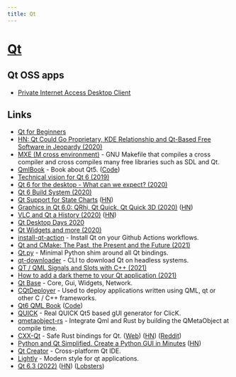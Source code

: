 ```yaml
---
title: Qt
---
```


# [Qt](https://www.qt.io/)

## Qt OSS apps

- [Private Internet Access Desktop Client](https://github.com/pia-foss/desktop)

## Links

- [Qt for Beginners](https://wiki.qt.io/Qt_for_Beginners)
- [HN: Qt Could Go Proprietary, KDE Relationship and Qt-Based Free Software in Jeopardy (2020)](https://news.ycombinator.com/item?id=23375791)
- [MXE (M cross environment)](https://github.com/mxe/mxe) - GNU Makefile that compiles a cross compiler and cross compiles many free libraries such as SDL and Qt.
- [QmlBook](http://qmlbook.github.io/) - Book about Qt5. ([Code](https://github.com/qmlbook/qmlbook))
- [Technical vision for Qt 6 (2019)](https://www.qt.io/blog/2019/08/07/technical-vision-qt-6)
- [Qt 6 for the desktop - What can we expect? (2020)](https://www.youtube.com/watch?v=QTNTrTAwChE)
- [Qt 6 Build System (2020)](https://www.qt.io/blog/qt-6-build-system)
- [Qt Support for State Charts](https://doc.qt.io/qtcreator/creator-scxml.html) ([HN](https://news.ycombinator.com/item?id=24787022))
- [Graphics in Qt 6.0: QRhi, Qt Quick, Qt Quick 3D (2020)](https://www.qt.io/blog/graphics-in-qt-6.0-qrhi-qt-quick-qt-quick-3d) ([HN](https://news.ycombinator.com/item?id=24905634))
- [VLC and Qt a History (2020)](https://www.youtube.com/watch?v=P1qMAupb2_Y) ([HN](https://news.ycombinator.com/item?id=25099526))
- [Qt Desktop Days 2020](https://www.youtube.com/playlist?list=PL6CJYn40gN6gK8l5VXdt7WNRPmhbt0VoQ)
- [Qt Widgets and more (2020)](https://www.youtube.com/playlist?list=PL6CJYn40gN6gf-G-o6syFwGrtq3kItEqI)
- [install-qt-action](https://github.com/jurplel/install-qt-action) - Install Qt on your Github Actions workflows.
- [Qt and CMake: The Past, the Present and the Future (2021)](https://www.qt.io/blog/qt-and-cmake-the-past-the-present-and-the-future)
- [Qt.py](https://github.com/mottosso/Qt.py) - Minimal Python shim around all Qt bindings.
- [qt-downloader](https://github.com/engnr/qt-downloader) - CLI to download Qt on headless systems.
- [QT / QML Signals and Slots with C++ (2021)](https://raymii.org/s/snippets/Cpp_QT_QML_Signals_and_Slots.html)
- [How to add a dark theme to your Qt application (2021)](https://successfulsoftware.net/2021/03/31/how-to-add-a-dark-theme-to-your-qt-application/)
- [Qt Base](https://github.com/qt/qtbase) - Core, Gui, Widgets, Network.
- [CQtDeployer](https://github.com/QuasarApp/CQtDeployer) - Used to deploy applications written using QML, qt or other С / С++ frameworks.
- [Qt6 QML Book](https://www.qt.io/product/qt6/qml-book) ([Code](https://github.com/qmlbook/qt6book))
- [QUICK](https://github.com/szsdk/quick) - Real QUICK Qt5 based gUI generator for ClicK.
- [qmetaobject-rs](https://github.com/woboq/qmetaobject-rs) - Integrate Qml and Rust by building the QMetaObject at compile time.
- [CXX-Qt](https://github.com/KDAB/cxx-qt) - Safe Rust bindings for Qt. ([Web](https://www.kdab.com/cxx-qt/)) ([HN](https://news.ycombinator.com/item?id=30525752)) ([Reddit](https://www.reddit.com/r/rust/comments/t4xof1/cxxqt_safe_rust_bindings_for_qt/))
- [Python and Qt Simplified. Create a Python GUI in Minutes](https://build-system.fman.io/) ([HN](https://news.ycombinator.com/item?id=30819136))
- [Qt Creator](https://github.com/qt-creator/qt-creator) - Cross-platform Qt IDE.
- [Lightly](https://github.com/Luwx/Lightly) - Modern style for qt applications.
- [Qt 6.3 (2022)](https://www.qt.io/blog/qt-6.3-released) ([HN](https://news.ycombinator.com/item?id=31000876)) ([Lobsters](https://lobste.rs/s/l8i3jp/qt_6_3_released))